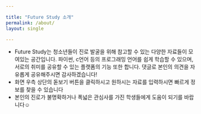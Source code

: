 ```yaml
---

title: "Future Study 소개"
permalink: /about/
layout: single

---
```


- Future Study는 청소년들이 진로 발굴을 위해 참고할 수 있는 다양한 자료들이 모여있는 공간입니다. 파이썬, c언어 등의 프로그래밍 언어를 쉽게 학습할 수 있으며, 서로의 취미를 공유할 수 있는 플랫폼의 기능 또한 합니다. 댓글로 본인의 의견을 자유롭게 공유해주시면 감사하겠습니다!
- 화면 우측 상단의 돋보기 버튼을 클릭하시고 원하시는 자료를 입력하시면 빠르게 정보를 찾을 수 있습니다
- 본인의 진로가 불명확하거나 폭넓은 관심사를 가진 학생들에게 도움이 되기를 바랍니다☺
